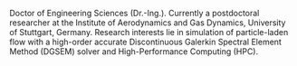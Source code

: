 Doctor of Engineering Sciences (Dr.-Ing.). Currently a postdoctoral researcher at the Institute of Aerodynamics and Gas Dynamics, University of Stuttgart, Germany. Research interests lie in simulation of particle-laden flow with a high-order accurate Discontinuous Galerkin Spectral Element Method (DGSEM) solver and High-Performance Computing (HPC).
